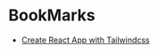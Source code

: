 # BookMarks

* [Create React App with Tailwindcss](https://daveceddia.com/tailwind-create-react-app/)
